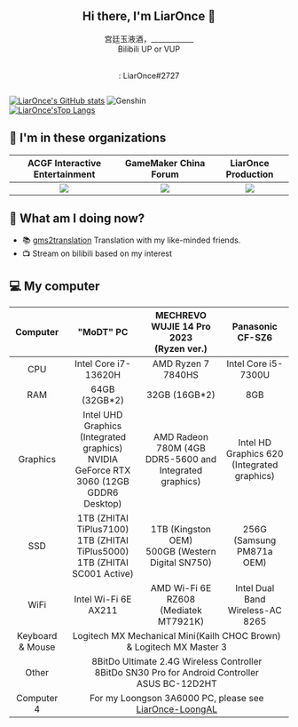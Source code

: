 <h2 align="center">Hi there, I'm LiarOnce 👋</h2>
<p align="center">
  宫廷玉液酒，____________<br>
  Bilibili UP or VUP
</p>
<p align="center">
  <a href="https://space.bilibili.com/8079156"><img src="https://img.shields.io/badge/-bilibili-66ccff" alt=""></a>&nbsp
  <a href="https://live.bilibili.com/254793"><img src="https://img.shields.io/badge/-bilibili%20Stream-66ccff" alt=""></a>&nbsp
  <a href="https://twitter.com/LiarOnce_P"><img src="https://img.shields.io/badge/-Twitter-blue" alt=""></a><br>
  <img src="https://img.shields.io/badge/-Discord-blueviolet" alt="">: LiarOnce#2727
</p>
<p align="center"><img src="https://raw.githubusercontent.com/LiarOnce/liaronce/main/me.gif" alt="" /></p>

[![LiarOnce's GitHub stats](https://github-readme-stats.vercel.app/api?username=LiarOnce&show_icons=true&theme=dark)](https://github.com/LiarOnce) 
![Genshin](https://genshin-card.liaronce.com/107/10691382.png)  
[![LiarOnce'sTop Langs](https://github-readme-stats.vercel.app/api/top-langs/?username=LiarOnce&layout=compact&hide=php,java)](https://github.com/LiarOnce)  

## 👯 I'm in these organizations

  <table align="center">
    <thead>
      <tr>
        <th style='text-align:center;' >ACGF Interactive Entertainment</th>
        <th style='text-align:center;' >GameMaker China Forum</th>
        <th style='text-align:center;' >LiarOnce Production</th>
      </tr>
    </thead>
    <tbody>
      <tr>
        <td style='text-align:center;' >
          <a href='https://github.com/ACGFIE'>
            <img src="https://avatars.githubusercontent.com/u/26761932?s=200&amp;v=4" referrerpolicy="no-referrer">
          </a>
        </td>
        <td style='text-align:center;' >
          <a href='https://github.com/GamemakerChina'>
            <img src="https://avatars.githubusercontent.com/u/38027452?s=200&amp;v=4" referrerpolicy="no-referrer">
          </a>
        </td>
        <td style='text-align:center;' >
          <a href='https://github.com/LiarOnceP'>
            <img src="https://avatars.githubusercontent.com/u/37476262?s=200&amp;v=4" referrerpolicy="no-referrer">
          </a>
        </td>
      </tr>
    </tbody>
  </table>
  
## 🤔 What am I doing now?

 - 📚 [gms2translation](https://github.com/GamemakerChina/gms2translation) Translation with my like-minded friends.
 - 📺 Stream on bilibili based on my interest

## 💻 My computer

<table align="center">
            <thead>
                <tr>
                    <th style='text-align:center;'>Computer</th>
                    <th style='text-align:center;'>"MoDT" PC</th>
                    <th style='text-align:center;'>MECHREVO WUJIE 14 Pro 2023<br />(Ryzen ver.)</th>
                    <th style='text-align:center;'>Panasonic CF-SZ6</th>
                </tr>
            </thead>
            <tbody>
                <tr>
                    <td style='text-align:center;'>CPU</td>
                    <td style='text-align:center;'>Intel Core i7-13620H</td>
                    <td style='text-align:center;'>AMD Ryzen 7 7840HS</td>
                    <td style='text-align:center;'>Intel Core i5-7300U</td>
                </tr>
                <tr>
                    <td style='text-align:center;'>RAM</td>
                    <td style='text-align:center;'>64GB (32GB*2)</td>
                    <td style='text-align:center;'>32GB (16GB*2)</td>
                    <td style='text-align:center;'>8GB</td>
                </tr>
                <tr>
                    <td style='text-align:center;'>Graphics</td>
                    <td style='text-align:center;'>Intel UHD Graphics (Integrated graphics)<br />NVIDIA GeForce RTX 3060 (12GB GDDR6 Desktop)</td>
                    <td style='text-align:center;'>AMD Radeon 780M (4GB DDR5-5600 and Integrated graphics)</td>
                    <td style='text-align:center;'>Intel HD Graphics 620 (Integrated graphics)</td>
                </tr>
                <tr>
                    <td style='text-align:center;'>SSD</td>
                    <td style='text-align:center;'>1TB (ZHITAI TiPlus7100)<br />1TB (ZHITAI TiPlus5000)<br />1TB (ZHITAI SC001 Active)</td>
                    <td style='text-align:center;'>1TB (Kingston OEM)<br />500GB (Western Digital SN750)</td>
                    <td style='text-align:center;'>256G (Samsung PM871a OEM)</td>
                </tr>
                <tr>
                    <td style='text-align:center;'>WiFi</td>
                    <td style='text-align:center;'>Intel Wi-Fi 6E AX211</td>
                    <td style='text-align:center;'>AMD Wi-Fi 6E RZ608 (Mediatek MT7921K)</td>
                    <td style='text-align:center;'>Intel Dual Band Wireless-AC 8265</td>
                </tr>
                <tr>
                    <td style='text-align:center;'>Keyboard & Mouse</td>
                    <td style='text-align:center;' colspan="3">Logitech MX Mechanical Mini(Kailh CHOC Brown) & Logitech MX Master 3</td>
                </tr>
                <tr>
                    <td style='text-align:center;'>Other</td>
                    <td style='text-align:center;' colspan="3">8BitDo Ultimate 2.4G Wireless Controller<br />8BitDo SN30 Pro for Android Controller<br />ASUS BC-12D2HT</td>
                </tr>
                <tr>
                    <td style='text-align:center;'>Computer 4</td>
                    <td style='text-align:center;' colspan="3">For my Loongson 3A6000 PC, please see <a href="https://github.com/LiarOnce-LoongAL">LiarOnce-LoongAL</a></td>
                </tr>
            </tbody>
        </table>


<!--
**LiarOnce/liaronce** is a ✨ _special_ ✨ repository because its `README.md` (this file) appears on your GitHub profile.

Here are some ideas to get you started:

- 🔭 I’m currently working on ...
- 🌱 I’m currently learning ...
- 👯 I’m looking to collaborate on ...
- 🤔 I’m looking for help with ...
- 💬 Ask me about ...
- 📫 How to reach me: ...
- 😄 Pronouns: ...
- ⚡ Fun fact: ...
-->


